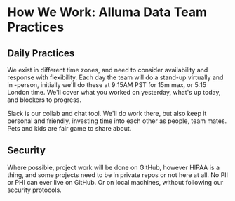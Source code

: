 # How We Work: Alluma Data Team Practices

## Daily Practices
We exist in different time zones, and need to consider availability and response with flexibility. Each day the team will do a stand-up virtually and in -person, initially we'll do these at 9:15AM PST for 15m max, or 5:15 London time. We'll cover what you worked on yesterday, what's up today, and blockers to progress.

Slack is our collab and chat tool. We'll do work there, but also keep it personal and friendly, investing time into each other as people, team mates. Pets and kids are fair game to share about.

## Security
Where possible, project work will be done on GitHub, however HIPAA is a thing, and some projects need to be in private repos or not here at all.
No PII or PHI can ever live on GitHub. Or on local machines, without following our security protocols.

